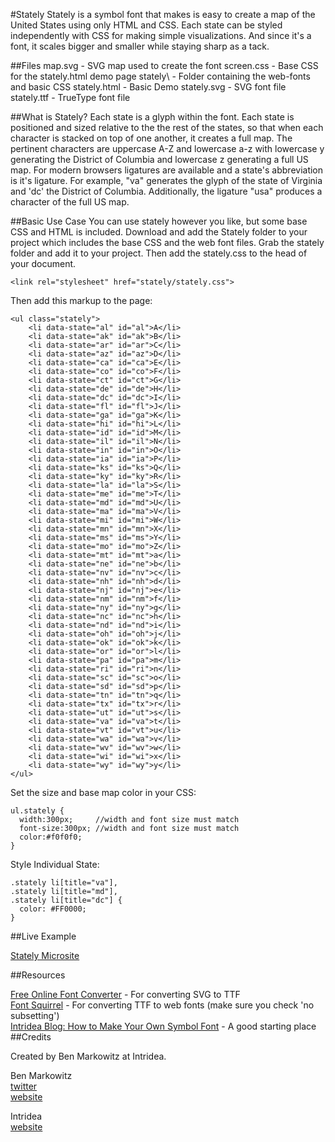 #Stately
Stately is a symbol font that makes is easy to create a map of the United States using only HTML and CSS. Each state can be styled independently with CSS for making simple visualizations. And since it's a font, it scales bigger and smaller while staying sharp as a tack.

##Files
    map.svg      - SVG map used to create the font
    screen.css   - Base CSS for the stately.html demo page
    stately\     - Folder containing the web-fonts and basic CSS
    stately.html - Basic Demo
    stately.svg  - SVG font file
    stately.ttf  - TrueType font file
    

##What is Stately?
Each state is a glyph within the font. Each state is positioned and sized relative to the the rest of the states, so that when each character is stacked on top of one another, it creates a full map.
The pertinent characters are uppercase A-Z and lowercase a-z with lowercase y generating the District of Columbia and lowercase z generating a full US map.
For modern browsers ligatures are available and a state's abbreviation is it's ligature. For example, "va" generates the glyph of the state of Virginia and 'dc' the District of Columbia. Additionally, the ligature "usa" produces a character of the full US map.

##Basic Use Case
You can use stately however you like, but some base CSS and HTML is included. 
Download and add the Stately folder to your project which includes the base CSS and the web font files. Grab the stately folder and add it to your project. Then add the stately.css to the head of your document.

`<link rel="stylesheet" href="stately/stately.css">`

Then add this markup to the page:

    <ul class="stately"> 
        <li data-state="al" id="al">A</li>
        <li data-state="ak" id="ak">B</li>
        <li data-state="ar" id="ar">C</li>						
        <li data-state="az" id="az">D</li>
        <li data-state="ca" id="ca">E</li>
        <li data-state="co" id="co">F</li>
        <li data-state="ct" id="ct">G</li>
        <li data-state="de" id="de">H</li>
        <li data-state="dc" id="dc">I</li>
        <li data-state="fl" id="fl">J</li>
        <li data-state="ga" id="ga">K</li>
        <li data-state="hi" id="hi">L</li>
        <li data-state="id" id="id">M</li>
        <li data-state="il" id="il">N</li>
        <li data-state="in" id="in">O</li>
        <li data-state="ia" id="ia">P</li>
        <li data-state="ks" id="ks">Q</li>
        <li data-state="ky" id="ky">R</li>
        <li data-state="la" id="la">S</li>
        <li data-state="me" id="me">T</li>
        <li data-state="md" id="md">U</li>
        <li data-state="ma" id="ma">V</li>
        <li data-state="mi" id="mi">W</li>
        <li data-state="mn" id="mn">X</li>
        <li data-state="ms" id="ms">Y</li>
        <li data-state="mo" id="mo">Z</li>
        <li data-state="mt" id="mt">a</li>
        <li data-state="ne" id="ne">b</li>
        <li data-state="nv" id="nv">c</li>
        <li data-state="nh" id="nh">d</li>
        <li data-state="nj" id="nj">e</li>
        <li data-state="nm" id="nm">f</li>
        <li data-state="ny" id="ny">g</li>
        <li data-state="nc" id="nc">h</li>
        <li data-state="nd" id="nd">i</li>
        <li data-state="oh" id="oh">j</li>			
        <li data-state="ok" id="ok">k</li>
        <li data-state="or" id="or">l</li>
        <li data-state="pa" id="pa">m</li>
        <li data-state="ri" id="ri">n</li>
        <li data-state="sc" id="sc">o</li>
        <li data-state="sd" id="sd">p</li>
        <li data-state="tn" id="tn">q</li>
        <li data-state="tx" id="tx">r</li>
        <li data-state="ut" id="ut">s</li>
        <li data-state="va" id="va">t</li>
        <li data-state="vt" id="vt">u</li>			
        <li data-state="wa" id="wa">v</li>
        <li data-state="wv" id="wv">w</li>
        <li data-state="wi" id="wi">x</li>
        <li data-state="wy" id="wy">y</li>
    </ul>
    
Set the size and base map color in your CSS:

    ul.stately {
      width:300px;     //width and font size must match 
  	  font-size:300px; //width and font size must match 
  	  color:#f0f0f0;
    }
    
Style Individual State:

    .stately li[title="va"],
    .stately li[title="md"],
    .stately li[title="dc"] { 
      color: #FF0000;
    }
    
##Live Example

[Stately Microsite](http://intridea.github.com/stately/)

##Resources

[Free Online Font Converter](http://www.freefontconverter.com) - For converting SVG to TTF  
[Font Squirrel](http://www.fontsquirrel.com/fontface/generator) - For converting TTF to web fonts (make sure you check 'no subsetting')  
[Intridea Blog: How to Make Your Own Symbol Font](http://www.intridea.com/blog/2012/4/24/symbol-font) - A good starting place
##Credits

Created by Ben Markowitz at Intridea. 

Ben Markowitz  
[twitter](http://www.twitter.com/bpmarkowitz)  
[website](http://www.benmarkowitz.com)  

Intridea  
[website](http://www.intridea.com)  

